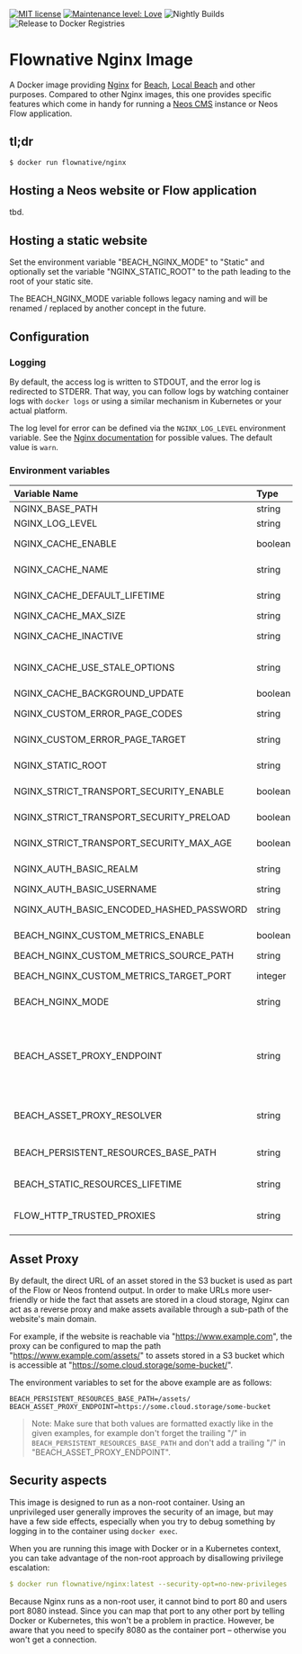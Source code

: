 [![MIT license](http://img.shields.io/badge/license-MIT-brightgreen.svg)](http://opensource.org/licenses/MIT)
[![Maintenance level: Love](https://img.shields.io/badge/maintenance-%E2%99%A1%E2%99%A1%E2%99%A1-ff69b4.svg)](https://www.flownative.com/en/products/open-source.html)
![Nightly Builds](https://github.com/flownative/docker-nginx/workflows/Nightly%20Builds/badge.svg)
![Release to Docker Registries](https://github.com/flownative/docker-nginx/workflows/Release%20to%20Docker%20Registries/badge.svg)

# Flownative Nginx Image

A Docker image providing [Nginx](https://nginx.org) for [Beach](https://www.flownative.com/beach),
[Local Beach](https://www.flownative.com/localbeach) and other purposes. Compared to other
Nginx images, this one provides specific features which come in handy for running a
[Neos CMS](https://www.neos.io) instance or Neos Flow application.

## tl;dr

```bash
$ docker run flownative/nginx
```

## Hosting a Neos website or Flow application

tbd.

## Hosting a static website

Set the environment variable "BEACH_NGINX_MODE" to "Static" and
optionally set the variable "NGINX_STATIC_ROOT" to the path leading to
the root of your static site.

The BEACH_NGINX_MODE variable follows legacy naming and will be renamed
/ replaced by another concept in the future.

## Configuration

### Logging

By default, the access log is written to STDOUT, and the error log is
redirected to STDERR. That way, you can follow logs by watching
container logs with `docker logs` or using a similar mechanism in
Kubernetes or your actual platform.

The log level for error can be defined via the `NGINX_LOG_LEVEL`
environment variable. See the
[Nginx documentation](https://docs.nginx.com/nginx/admin-guide/monitoring/logging/)
for possible values. The default value is `warn`.

### Environment variables

| Variable Name                            | Type    | Default                               | Description                                                                                                                                                                                                       |
|:-----------------------------------------|:--------|:--------------------------------------|:------------------------------------------------------------------------------------------------------------------------------------------------------------------------------------------------------------------|
| NGINX_BASE_PATH                          | string  | /opt/flownative/nginx                 | Base path for Nginx                                                                                                                                                                                               |
| NGINX_LOG_LEVEL                          | string  | warn                                  | Nginx log level (see [documentation](https://docs.nginx.com/nginx/admin-guide/monitoring/logging/))                                                                                                               |
| NGINX_CACHE_ENABLE                       | boolean | no                                    | If the FastCGI cache should be enabled; see section about caching                                                                                                                                                 |
| NGINX_CACHE_NAME                         | string  | application                           | Name of the memory zone Nginx should use for caching                                                                                                                                                              |
| NGINX_CACHE_DEFAULT_LIFETIME             | string  | 5s                                    | Default cache lifetime to use when caching is enabled                                                                                                                                                             |
| NGINX_CACHE_MAX_SIZE                     | string  | 1024m                                 | Maximum memory size for the FastCGI cache                                                                                                                                                                         |
| NGINX_CACHE_INACTIVE                     | string  | 1h                                    | Time after which cache entries are removed automatically                                                                                                                                                          |
| NGINX_CACHE_USE_STALE_OPTIONS            | string  | updating error timeout invalid_header | Options to pass to the `fastcgi_cache_use_stale` directive                                                                                                                                                        |
| NGINX_CACHE_BACKGROUND_UPDATE            | boolean | off                                   | If background updates should be enabled                                                                                                                                                                           |
| NGINX_CUSTOM_ERROR_PAGE_CODES            | string  | 500 501 502 503                       | FastCGI error codes which should redirect to the custom error page                                                                                                                                                |
| NGINX_CUSTOM_ERROR_PAGE_TARGET           | string  |                                       | Upstream URL to use for custom FastCGI error pages                                                                                                                                                                |
| NGINX_STATIC_ROOT                        | string  | /var/www/html                         | Document root path for when BEACH_NGINX_MODE is "Static"                                                                                                                                                          |
| NGINX_STRICT_TRANSPORT_SECURITY_ENABLE   | boolean | no                                    | If Strict-Transport-Security headers should be sent (HSTS)                                                                                                                                                        |
| NGINX_STRICT_TRANSPORT_SECURITY_PRELOAD  | boolean | no                                    | If site should be added to list of HTTPS-only sites by Google and others                                                                                                                                          |
| NGINX_STRICT_TRANSPORT_SECURITY_MAX_AGE  | boolean | 31536000                              | Maxmimum age for Strict-Transport-Security header, if enabled                                                                                                                                                     |
| NGINX_AUTH_BASIC_REALM                   | string  | off                                   | Realm for HTTP Basic Authentication; if "off", authentication is disabled                                                                                                                                         |
| NGINX_AUTH_BASIC_USERNAME                | string  |                                       | Username for HTTP Basic Authentication                                                                                                                                                                            |
| NGINX_AUTH_BASIC_ENCODED_HASHED_PASSWORD | string  |                                       | Base64-encoded hashed password (using httpasswd) for HTTP Basic Authentication                                                                                                                                    |
| BEACH_NGINX_CUSTOM_METRICS_ENABLE        | boolean | no                                    | If support for a custom metrics endpoint should be enabled                                                                                                                                                        |
| BEACH_NGINX_CUSTOM_METRICS_SOURCE_PATH   | string  | /metrics                              | Path where metrics are located                                                                                                                                                                                    |
| BEACH_NGINX_CUSTOM_METRICS_TARGET_PORT   | integer | 8082                                  | Port at which Nginx should listen to provide the metrics for scraping                                                                                                                                             |
| BEACH_NGINX_MODE                         | string  | Flow                                  | Either "Flow" or "Static"; this variable is going to be renamed in the future                                                                                                                                     |
| BEACH_ASSET_PROXY_ENDPOINT               | string  |                                       | Endpoint of a cloud storage frontend to use for proxying requests to Flow persistent resources. Requires BEACH_PERSISTENT_RESOURCES_BASE_PATH to be set. Example: "https://assets.flownative.com/example-bucket/" |
| BEACH_ASSET_PROXY_RESOLVER               | string  | 8.8.8.8                               | IP address of a DNS server to use for resolving domains when proxying assets. Set this to 127.0.0.11 when using Local Beach.                                                                                      |
| BEACH_PERSISTENT_RESOURCES_BASE_PATH     | string  |                                       | Base path of URLs pointing to Flow persistent resources; example: "https://www.flownative.com/assets/"                                                                                                            |
| BEACH_STATIC_RESOURCES_LIFETIME          | string  | 30d                                   | Expiration time for static resources; examples: "3600s" or "7d" or "max"                                                                                                                                          |
| FLOW_HTTP_TRUSTED_PROXIES                | string  | 10.0.0.0/8                            | Nginx passes FLOW_HTTP_TRUSTED_PROXIES to the virtual host using the value of this variable                                                                                                                       |

## Asset Proxy

By default, the direct URL of an asset stored in the S3 bucket is used as 
part of the Flow or Neos frontend output. In order to make URLs more 
user-friendly or hide the fact that assets are stored in a cloud storage, 
Nginx can act as a reverse proxy and make assets available through a 
sub-path of the website's main domain.

For example, if the website is reachable via "https://www.example.com", the 
proxy can be configured to map the path "https://www.example.com/assets/" to 
assets stored in a S3 bucket which is accessible at 
"https://some.cloud.storage/some-bucket/".

The environment variables to set for the above example are as follows:

```
BEACH_PERSISTENT_RESOURCES_BASE_PATH=/assets/
BEACH_ASSET_PROXY_ENDPOINT=https://some.cloud.storage/some-bucket
```

> Note: Make sure that both values are formatted exactly like in the given 
> examples, for example don't forget the trailing "/" in 
> `BEACH_PERSISTENT_RESOURCES_BASE_PATH` and don't add a trailing "/" in 
> "BEACH_ASSET_PROXY_ENDPOINT". 

## Security aspects

This image is designed to run as a non-root container. Using an
unprivileged user generally improves the security of an image, but may
have a few side effects, especially when you try to debug something by
logging in to the container using `docker exec`.

When you are running this image with Docker or in a Kubernetes context,
you can take advantage of the non-root approach by disallowing privilege
escalation:

```yaml
$ docker run flownative/nginx:latest --security-opt=no-new-privileges
```

Because Nginx runs as a non-root user, it cannot bind to port 80 and
users port 8080 instead. Since you can map that port to any other port
by telling Docker or Kubernetes, this won't be a problem in practice.
However, be aware that you need to specify 8080 as the container port –
otherwise you won't get a connection.
